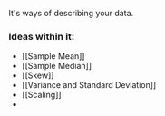 It's ways of describing your data.

### Ideas within it:
- [[Sample Mean]]
- [[Sample Median]]
- [[Skew]]
- [[Variance and Standard Deviation]]
- [[Scaling]]
- 
